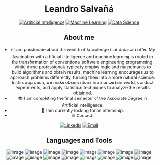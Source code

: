 
<!--
**salvanya/salvanya** is a ✨ _special_ ✨ repository because its `README.md` (this file) appears on your GitHub profile.

Here are some ideas to get you started:

- 🔭 I’m currently working on ...
- 🌱 I’m currently learning ...
- 👯 I’m looking to collaborate on ...
- 🤔 I’m looking for help with ...
- 💬 Ask me about ...
- 📫 How to reach me: ...
- 😄 Pronouns: ...
- ⚡ Fun fact: ...
-->

<h1 align="center">Leandro Salvañá</h1>
<div align="center">

[![Artificial Intelligence](
https://img.shields.io/static/v1?label=&message=Artificial+Intelligence&color=%23BB0000&style=for-the-badge)](https://)
[![Machine Learning](https://img.shields.io/static/v1?label=&message=Machine+Learning&color=%23415A77&style=for-the-badge)](https://)
[![Data Science](https://img.shields.io/static/v1?label=&message=Data+Science&color=%23A74482&style=for-the-badge)](https://)

</div>

<h2 align="center">About me</h2>
<div align="center">

- ⚡ I am passionate about the wealth of knowledge that data can offer. My fascination with artificial intelligence and machine learning is rooted in the transformation of conventional software engineering programming. While these professionals typically employ logic and mathematics to build algorithms and obtain results, machine learning encourages us to approach problems differently, turning them into a more natural science. In this approach, we make observations in an uncertain world, conduct experiments, and apply statistical techniques to analyze the results obtained.
- 📚 I am completing the final semester of the Associate Degree in Artificial Intelligence.
- 💼 I am currently looking for an internship.
- 🌐 Contact:

</div>
<div align="center">

[![LinkedIn](https://img.shields.io/static/v1?label=&message=LinkedIn&color=%230A66C2&style=for-the-badge&logo=linkedin)](https://www.linkedin.com/in/leandro-salva%C3%B1%C3%A1/?locale=en_US)
[![Email](https://img.shields.io/static/v1?label=&message=Email&color=%23EA4335&style=for-the-badge&logo=maildotru)](mailto:leandrosalvana@gmail.com)

</div>

<h2 align="center">Languages and Tools</h2>

<div align="center">

![image](https://img.shields.io/badge/GIT-E44C30?style=for-the-badge&logo=git&logoColor=white)
![image](https://img.shields.io/badge/GitHub-100000?style=for-the-badge&logo=github&logoColor=white)
![image](https://img.shields.io/badge/Python-FFD43B?style=for-the-badge&logo=python&logoColor=blue)
![image](https://img.shields.io/badge/Jupyter-F37626.svg?&style=for-the-badge&logo=Jupyter&logoColor=white)
![image](https://img.shields.io/badge/Numpy-777BB4?style=for-the-badge&logo=numpy&logoColor=white)
![image](https://img.shields.io/badge/Pandas-2C2D72?style=for-the-badge&logo=pandas&logoColor=white)
![image](https://img.shields.io/badge/Plotly-239120?style=for-the-badge&logo=plotly&logoColor=white)
![image](https://img.shields.io/badge/SciPy-654FF0?style=for-the-badge&logo=SciPy&logoColor=white)
![image](https://img.shields.io/badge/scikit_learn-F7931E?style=for-the-badge&logo=scikit-learn&logoColor=white)
![image](https://img.shields.io/badge/TensorFlow-FF6F00?style=for-the-badge&logo=TensorFlow&logoColor=white)
![image](https://img.shields.io/badge/Keras-FF0000?style=for-the-badge&logo=keras&logoColor=white)
![image](https://img.shields.io/badge/VSCode-0078D4?style=for-the-badge&logo=visual%20studio%20code&logoColor=white)
![image](https://img.shields.io/badge/conda-342B029.svg?&style=for-the-badge&logo=anaconda&logoColor=white)
![image](https://img.shields.io/badge/Microsoft%20SQL%20Server-CC2927?style=for-the-badge&logo=microsoft%20sql%20server&logoColor=white)
![image](https://img.shields.io/badge/PowerBI-F2C811?style=for-the-badge&logo=Power%20BI&logoColor=white)
![image](https://img.shields.io/badge/Docker-2CA5E0?style=for-the-badge&logo=docker&logoColor=white)

</div>

